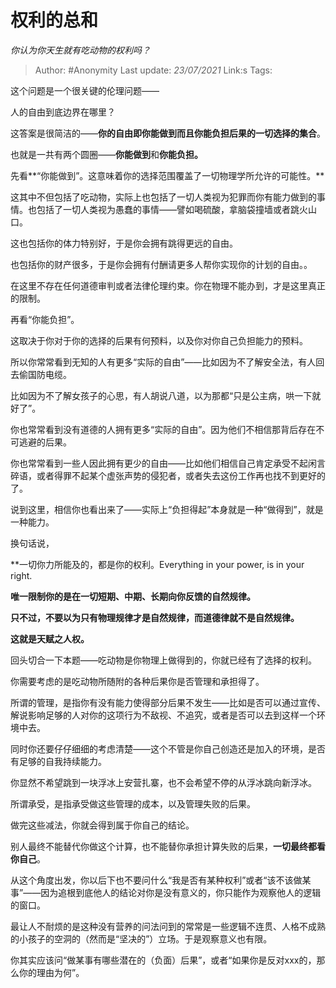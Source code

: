 # 权利的总和
*你认为你天生就有吃动物的权利吗？*

> Author: #Anonymity
> Last update: *23/07/2021* 
> Link:s
> Tags:   



这个问题是一个很关键的伦理问题——

人的自由到底边界在哪里？

这答案是很简洁的——**你的自由即你能做到而且你能负担后果的一切选择的集合**。

也就是一共有两个圆圈——**你能做到**和**你能负担。**

先看**“你能做到”。这意味着你的选择范围覆盖了一切物理学所允许的可能性。**

这其中不但包括了吃动物，实际上也包括了一切人类视为犯罪而你有能力做到的事情。也包括了一切人类视为愚蠢的事情——譬如喝硫酸，拿脑袋撞墙或者跳火山口。

这也包括你的体力特别好，于是你会拥有跳得更远的自由。

也包括你的财产很多，于是你会拥有付酬请更多人帮你实现你的计划的自由。。

在这里不存在任何道德审判或者法律伦理约束。你在物理不能办到，才是这里真正的限制。

再看“你能负担”。

这取决于你对于你的选择的后果有何预料，以及你对你自己负担能力的预料。

所以你常常看到无知的人有更多“实际的自由”——比如因为不了解安全法，有人回去偷国防电缆。

比如因为不了解女孩子的心思，有人胡说八道，以为那都“只是公主病，哄一下就好了”。

你也常常看到没有道德的人拥有更多“实际的自由”。因为他们不相信那背后存在不可逃避的后果。

你也常常看到一些人因此拥有更少的自由——比如他们相信自己肯定承受不起闲言碎语，或者得罪不起某个虚张声势的侵犯者，或者失去这份工作再也找不到更好的了。

说到这里，相信你也看出来了——实际上“负担得起”本身就是一种“做得到”，就是一种能力。

换句话说，

**一切你力所能及的，都是你的权利。Everything in your power, is in your right.

  


**唯一限制你的是在一切短期、中期、长期向你反馈的自然规律。**

**只不过，不要以为只有物理规律才是自然规律，而道德律就不是自然规律。**

**这就是天赋之人权。**

回头切合一下本题——吃动物是你物理上做得到的，你就已经有了选择的权利。

你需要考虑的是吃动物所随附的各种后果你是否管理和承担得了。

所谓的管理，是指你有没有能力使得部分后果不发生——比如是否可以通过宣传、解说影响足够的人对你的这项行为不敌视、不追究，或者是否可以去到这样一个环境中去。

同时你还要仔仔细细的考虑清楚——这个不管是你自己创造还是加入的环境，是否有足够的自我持续能力。

你显然不希望跳到一块浮冰上安营扎寨，也不会希望不停的从浮冰跳向新浮冰。

所谓承受，是指承受做这些管理的成本，以及管理失败的后果。

做完这些减法，你就会得到属于你自己的结论。

别人最终不能替代你做这个计算，也不能替你承担计算失败的后果，**一切最终都看你自己**。

从这个角度出发，你以后下也不要问什么“我是否有某种权利”或者“该不该做某事”——因为追根到底他人的结论对你是没有意义的，你只能作为观察他人的逻辑的窗口。

最让人不耐烦的是这种没有营养的问法问到的常常是一些逻辑不连贯、人格不成熟的小孩子的空洞的（然而是“坚决的”）立场。于是观察意义也有限。

你其实应该问“做某事有哪些潜在的（负面）后果”，或者“如果你是反对xxx的，那么你的理由为何”。



